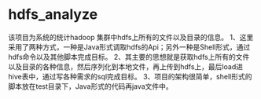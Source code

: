 # hdfs_analyze
该项目为系统的统计hadoop 集群中hdfs上所有的文件以及目录的信息。
1、这里采用了两种方式，一种是Java形式调取hdfs的Api；另外一种是Shell形式，通过hdfs命令以及其他脚本完成目标。
2、其主要的思想就是获取hdfs上所有的文件以及目录的各种信息，然后序列化到本地文件，再上传到hdfs上，最后load进hive表中，通过写各种需求的sql完成目标。
3、项目的架构很简单，shell形式的脚本放在test目录下，Java形式的代码再java文件中。